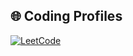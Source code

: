 ## 🌐 Coding Profiles

[![LeetCode](https://img.shields.io/badge/LeetCode-Profile-orange?logo=leetcode&logoColor=white)](https://leetcode.com/your_username/)

